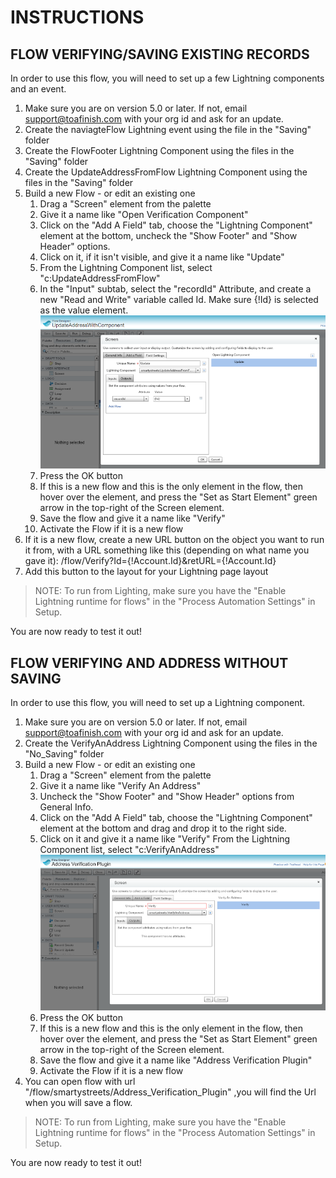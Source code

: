 # INSTRUCTIONS

## FLOW VERIFYING/SAVING EXISTING RECORDS

In order to use this flow, you will need to set up a few Lightning components and an event.

1. Make sure you are on version 5.0 or later.  If not, email support@toafinish.com with your org id and ask for an update.
2. Create the naviagteFlow Lightning event using the file in the "Saving" folder
3. Create the FlowFooter Lightning Component using the files in the "Saving" folder
4. Create the UpdateAddressFromFlow Lightning Component using the files in the "Saving" folder
5. Build a new Flow - or edit an existing one
   1. Drag a "Screen" element from the palette
   2. Give it a name like "Open Verification Component"
   3. Click on the "Add A Field" tab, choose the "Lightning Component" element at the bottom, uncheck the "Show Footer" and "Show Header" options.
   4. Click on it, if it isn't visible, and give it a name like "Update"
   5. From the Lightning Component list, select "c:UpdateAddressFromFlow"
   6. In the "Input" subtab, select the "recordId" Attribute, and create a new "Read and Write" variable called Id.  Make sure {!Id} is selected as the value element.
   ![Flow](FlowSetup.png)
   7. Press the OK button
   8. If this is a new flow and this is the only element in the flow, then hover over the element, and press the "Set as Start Element" green arrow in the top-right of the Screen element.
   9. Save the flow and give it a name like "Verify"
   10. Activate the Flow if it is a new flow
6. If it is a new flow, create a new URL button on the object you want to run it from, with a URL something like this (depending on what name you gave it): /flow/Verify?Id={!Account.Id}&retURL={!Account.Id}
7. Add this button to the layout for your Lightning page layout

> NOTE: To run from Lighting, make sure you have the "Enable Lightning runtime for flows" in the "Process Automation Settings" in Setup.

You are now ready to test it out!


## FLOW VERIFYING AND ADDRESS WITHOUT SAVING

In order to use this flow, you will need to set up a Lightning component.

1. Make sure you are on version 5.0 or later. If not, email support@toafinish.com with your org id and ask for an update.
2. Create the VerifyAnAddress Lightning Component using the files in the "No_Saving" folder
3. Build a new Flow - or edit an existing one
	1. Drag a "Screen" element from the palette
	2. Give it a name like "Verify An Address"
	3. Uncheck the "Show Footer" and "Show Header" options from General Info.
	4. Click on the "Add A Field" tab, choose the "Lightning Component" element at the bottom and drag and drop it to the right side.
	5. Click on it and give it a name like "Verify" From the Lightning Component list, select "c:VerifyAnAddress"
   ![Flow](FlowSetup2.png)
   	6. Press the OK button
	7. If this is a new flow and this is the only element in the flow, then hover over the element, and press the "Set as Start Element" green arrow in the top-right of the Screen element.
	8. Save the flow and give it a name like "Address Verification Plugin"
	9. Activate the Flow if it is a new flow
4. You can open flow with url "/flow/smartystreets/Address_Verification_Plugin" ,you will find the Url when you will save a flow.

> NOTE: To run from Lighting, make sure you have the "Enable Lightning runtime for flows" in the "Process Automation Settings" in Setup.

You are now ready to test it out!
